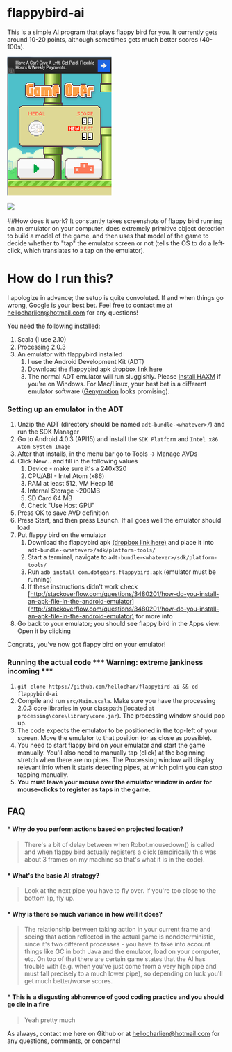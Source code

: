 flappybird-ai
=============

This is a simple AI program that plays flappy bird for you. It currently gets around 10-20 points, although sometimes gets much better scores (40-100s).

![](https://raw.githubusercontent.com/hellochar/flappybird-ai/master/docs/yep.png "")

![](https://raw.githubusercontent.com/hellochar/flappybird-ai/master/docs/dumb-ai-frames/dumb-ai.gif)

##How does it work? 
It constantly takes screenshots of flappy bird running on an emulator on your computer, does extremely primitive object detection to build a model of the game, and then uses that model of the game to decide whether to "tap" the emulator screen or not (tells the OS to do a left-click, which translates to a tap on the emulator).

How do I run this?
=============

I apologize in advance; the setup is quite convoluted. If and when things go wrong, Google is your best bet. Feel free to contact me at hellocharlien@hotmail.com for any questions!

You need the following installed:

1. Scala (I use 2.10)
2. Processing 2.0.3
3. An emulator with flappybird installed
    1. I use the Android Development Kit (ADT)
    2. Download the flappybird apk [dropbox link here]( https://www.dropbox.com/s/1u0a8d1ug5yjvap/com.dotgears.flappybird.apk )
    3. The normal ADT emulator will run sluggishly. Please [Install HAXM](http://software.intel.com/en-us/android/articles/installation-instructions-for-intel-hardware-accelerated-execution-manager-windows) if you're on Windows. For Mac/Linux, your best bet is a different emulator software ([Genymotion]( http://www.genymotion.com/ ) looks promising).

### Setting up an emulator in the ADT

1. Unzip the ADT (directory should be named ```adt-bundle-<whatever>/```) and run the SDK Manager
2. Go to Android 4.0.3 (API15) and install the ```SDK Platform``` and ```Intel x86 Atom System Image```
2. After that installs, in the menu bar go to Tools -> Manage AVDs
3. Click New... and fill in the following values
    1. Device - make sure it's a 240x320
    3. CPU/ABI - Intel Atom (x86)
    3. RAM at least 512, VM Heap 16
    4. Internal Storage ~200MB
    5. SD Card 64 MB
    6. Check "Use Host GPU"
4. Press OK to save AVD definition
5. Press Start, and then press Launch. If all goes well the emulator should load
6. Put flappy bird on the emulator
    1. Download the flappybird apk [(dropbox link here)]( https://www.dropbox.com/s/1u0a8d1ug5yjvap/com.dotgears.flappybird.apk ) and place it into ```adt-bundle-<whatever>/sdk/platform-tools/```
    2. Start a terminal, navigate to ```adt-bundle-<whatever>/sdk/platform-tools/```
    3. Run ```adb install com.dotgears.flappybird.apk``` (emulator must be running)
    3. If these instructions didn't work check [http://stackoverflow.com/questions/3480201/how-do-you-install-an-apk-file-in-the-android-emulator](http://stackoverflow.com/questions/3480201/how-do-you-install-an-apk-file-in-the-android-emulator) for more info
1. Go back to your emulator; you should see flappy bird in the Apps view. Open it by clicking

Congrats, you've now got flappy bird on your emulator!

### Running the actual code *** Warning: extreme jankiness incoming ***

1. ```git clone https://github.com/hellochar/flappybird-ai && cd flappybird-ai```
3. Compile and run ```src/Main.scala```. Make sure you have the processing 2.0.3 core libraries in your classpath (located at ```processing\core\library\core.jar```). The processing window should pop up.
2. The code expects the emulator to be positioned in the top-left of your screen. Move the emulator to that position (or as close as possible).
5. You need to start flappy bird on your emulator and start the game manually. You'll also need to manually tap (click) at the beginning stretch when there are no pipes. The Processing window will display relevant info when it starts detecting pipes, at which point you can stop tapping manually.
6. **You must leave your mouse over the emulator window in order for mouse-clicks to register as taps in the game.**

## FAQ

#### * Why do you perform actions based on projected location?
> There's a bit of delay between when Robot.mousedown() is called and when flappy bird actually registers a click (empirically this was about 3 frames on my machine so that's what it is in the code).

#### * What's the basic AI strategy? 
> Look at the next pipe you have to fly over. If you're too close to the bottom lip, fly up.

#### * Why is there so much variance in how well it does?
> The relationship between taking action in your current frame and seeing that action reflected in the actual game is nondeterministic, since it's two different processes - you have to take into account things like GC in both Java and the emulator, load on your computer, etc. On top of that there are certain game states that the AI has trouble with (e.g. when you've just come from a very high pipe and must fall precisely to a much lower pipe), so depending on luck you'll get much better/worse scores.

#### * This is a disgusting abhorrence of good coding practice and you should go die in a fire
> Yeah pretty much

As always, contact me here on Github or at hellocharlien@hotmail.com for any questions, comments, or concerns!
